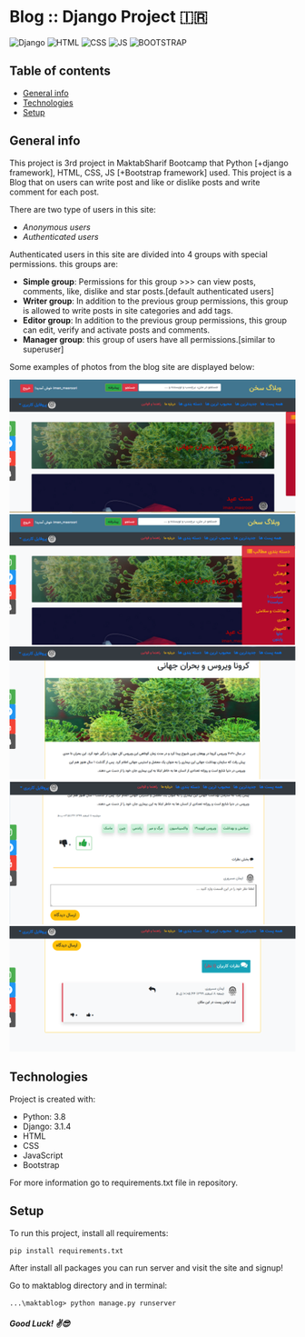
# Blog :: Django Project :iran:
![Django](https://img.shields.io/badge/django-blog-green) ![HTML](https://img.shields.io/badge/HTML-blog-red) ![CSS](https://img.shields.io/badge/CSS-blog-blue)
![JS](https://img.shields.io/badge/JS-blog-orange) ![BOOTSTRAP](https://img.shields.io/badge/Bootstrap-blog-purple)
## Table of contents
* [General info](#general-info)
* [Technologies](#technologies)
* [Setup](#setup)

## General info

This project is 3rd project in MaktabSharif Bootcamp that Python [+django framework], HTML, CSS, JS [+Bootstrap framework] used.
This project is a Blog that on users can write post and like or dislike posts and write comment for each post.

There are two type of users in this site:
* _Anonymous users_
* _Authenticated users_

Authenticated users in this site are divided into 4 groups with special permissions. this groups are:

* __Simple group__: Permissions for this group >>> can view posts, comments, like, dislike and star posts.[default authenticated users]
* __Writer group__: In addition to the previous group permissions, this group is allowed to write posts in site categories and add tags.
* __Editor group__: In addition to the previous group permissions, this group can edit, verify and activate posts and comments. 
* __Manager group__: this group of users have all permissions.[similar to superuser]


Some examples of photos from the blog site are displayed below:


<img src="maktablog/media/default/main_page.png"> <img src="maktablog/media/default/categories.png">
<img src="maktablog/media/default/post1.png"> <img src="maktablog/media/default/tagsLike.png"> <img src="maktablog/media/default/comment.png"> 

## Technologies
Project is created with:
* Python: 3.8
* Django: 3.1.4
* HTML
* CSS
* JavaScript
* Bootstrap


For more information go to requirements.txt file in repository.

	
## Setup
To run this project, install all requirements:
```
pip install requirements.txt
```
After install all packages you can run server and visit the site and signup!

Go to maktablog directory and in terminal:

```
...\maktablog> python manage.py runserver
```


##### Good Luck! :v::sunglasses:



